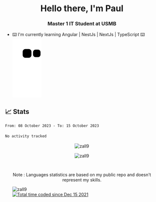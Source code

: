 <h1 align="center">Hello there, I'm Paul</h1> 
<h3 align="center">Master 1 IT Student at USMB </h3>

- ⌨️ I'm currently learning Angular | NestJs | NextJs | TypeScript ⌨️
![Alt text](https://raw.githubusercontent.com/zall9/zall9/output/github-contribution-grid-snake.svg)

## 📈 Stats



<!--START_SECTION:waka-->

```txt
From: 08 October 2023 - To: 15 October 2023

No activity tracked
```

<!--END_SECTION:waka-->
<p  align="center"><img align="center" src="https://github-readme-streak-stats.herokuapp.com/?user=zall9&theme=tokyonight" alt="zall9" /></p>
<p  align="center"><img align="center" src="https://github-readme-stats.vercel.app/api/top-langs?username=zall9&show_icons=true&locale=en&layout=compact&theme=tokyonight" alt="zall9" /></p>
<br>
<p  align="center">Note : Languages statistics are based on my public repo and doesn't represent my skills.</p>
<p>
  <ul style="list-style-type: none;">
    <li align="left"><img src="https://komarev.com/ghpvc/?username=zall9&label=Profile%20views&color=0e75b6&style=for-the-badge" alt="zall9" /></li>
    <li align="left"> <a href="https://wakatime.com/@7e787948-bc72-4702-af7b-d57420a332e8"><img src="https://wakatime.com/badge/user/7e787948-bc72-4702-af7b-d57420a332e8.svg?style=for-the-badge" alt="Total time coded since Dec 15 2021" /></a> </li>
  </ul>
</p>

